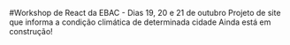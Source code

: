 #Workshop de React da EBAC - Dias 19, 20 e 21 de outubro
Projeto de site que informa a condição climática de determinada cidade
Ainda está em construção!
